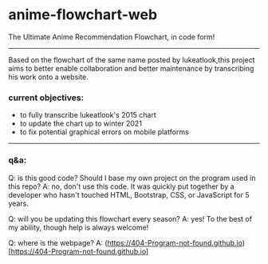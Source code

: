 # anime-flowchart-web
 The Ultimate Anime Recommendation Flowchart, in code form!
***
Based on the flowchart of the same name posted by lukeatlook,this project aims to better enable collaboration and better maintenance by transcribing his work onto a website.

### current objectives:
* to fully transcribe lukeatlook's 2015 chart
* to update the chart up to winter 2021
* to fix potential graphical errors on mobile platforms

***
### q&a:

Q: is this good code? Should I base my own project on the program used in this repo?
A: no, don't use this code. It was quickly put together by a developer who hasn't touched HTML, Bootstrap, CSS, or JavaScript for 5 years.

Q: will you be updating this flowchart every season?
A: yes! To the best of my ability, though help is always welcome!

Q: where is the webpage?
A: (https://404-Program-not-found.github.io)[https://404-Program-not-found.github.io]
